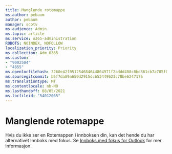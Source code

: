 ```yaml
---
title: Manglende rotemappe
ms.author: pebaum
author: pebaum
manager: scotv
ms.audience: Admin
ms.topic: article
ms.service: o365-administration
ROBOTS: NOINDEX, NOFOLLOW
localization_priority: Priority
ms.collection: Adm_O365
ms.custom:
- "9002504"
- "4855"
ms.openlocfilehash: 3260e42f051254684644804971f2addd408c8bd361cb7a705f8712f5fa0b952e
ms.sourcegitcommit: b5f7da89a650d2915dc652449623c78be6247175
ms.translationtype: MT
ms.contentlocale: nb-NO
ms.lasthandoff: 08/05/2021
ms.locfileid: "54012065"
---
```

# <a name="missing-clutter-folder"></a>Manglende rotemappe

Hvis du ikke ser en Rotemappen i innboksen din, kan det hende du har alternativet Innboks med fokus. Se [Innboks med fokus for Outlook](https://support.office.com/article/focused-inbox-for-outlook-f445ad7f-02f4-4294-a82e-71d8964e3978) for mer informasjon.
